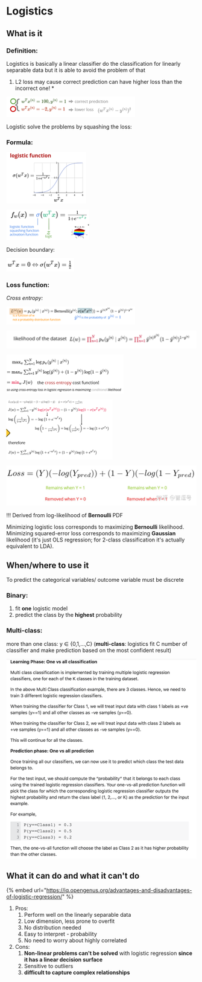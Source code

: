 # Logistics

## What is it 

### Definition:

Logistics is basically a linear classifier do the classification for linearly separable data but it is able to avoid the problem of that 

1. L2 loss may cause correct prediction can have higher loss than the incorrect one!
   * 

![](.gitbook/assets/image%20%2868%29.png)

Logistic solve the problems by squashing the loss: 

### Formula:

![](.gitbook/assets/image%20%2819%29.png)

![](.gitbook/assets/image%20%2839%29.png)

Decision boundary: 

![](.gitbook/assets/image%20%2820%29.png)

### Loss function:

_Cross entropy:_

![](.gitbook/assets/image%20%28105%29.png)

![](.gitbook/assets/image%20%28102%29.png)

![](.gitbook/assets/image%20%2824%29.png)

![](.gitbook/assets/image%20%2827%29.png)

![](.gitbook/assets/image%20%2810%29.png)

!!! Derived from log-likelihood of **Bernoulli** PDF

Minimizing logistic loss corresponds to maximizing **Bernoulli** likelihood. Minimizing squared-error loss corresponds to maximizing **Gaussian** likelihood \(it's just OLS regression; for 2-class classification it's actually equivalent to LDA\).

## When/where to use it 

To predict the categorical variables/ outcome variable must be discrete

### Binary:

1. fit **one** logistic model
2. predict the class by the **highest** probability

### **Multi-class:**

more than one class:  y ∈ {0,1,…,C} \(**multi-class**: logistics fit C number of classifier and make prediction based on the most confident result\)

![](.gitbook/assets/image%20%2885%29.png)



## What it can do and what it can't do

{% embed url="https://iq.opengenus.org/advantages-and-disadvantages-of-logistic-regression/" %}

1. Pros:
   1. Perform well on the linearly separable data
   2. Low dimension, less prone to overfit
   3. No distribution needed
   4. Easy to interpret - probability
   5. No need to worry about highly correlated
2. Cons:
   1. **Non-linear problems can't be solved** with logistic regression **since it has a linear decision surface**
   2. Sensitive to outliers
   3. **difficult to capture complex relationships**

